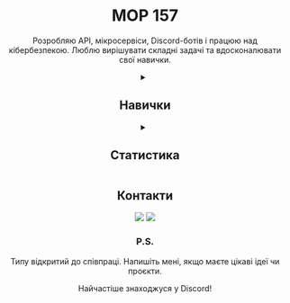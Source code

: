 <div align="center">
<div>
    <h1>MOP 157</h1>
    <p>Розробляю API, мікросервіси, Discord-ботів і працюю над кібербезпекою. Люблю вирішувати складні задачі та вдосконалювати свої навички.</p>
</div>

<details><summary><h2>Навички</h2></summary>
<ul>
    <h3>Мови програмування</h3>
        <img src="https://img.shields.io/badge/javascript-F7DF1E.svg?&style=for-the-badge&logo=javascript&logoColor=black&theme=radical" alt="JavaScript">
        <img src="https://img.shields.io/badge/typescript-007ACC.svg?&style=for-the-badge&logo=typescript&logoColor=white" alt="TypeScript">
        <img src="https://img.shields.io/badge/python-3776AB.svg?&style=for-the-badge&logo=python&logoColor=white" alt="Python">
    <h3>Фреймворки</h3>
        <img src="https://img.shields.io/badge/discord.py-7289DA.svg?&style=for-the-badge&logo=discord&logoColor=white" alt="discord.py">
        <img src="https://img.shields.io/badge/express-000000.svg?&style=for-the-badge&logo=express&logoColor=white" alt="Express">
        <img src="https://img.shields.io/badge/nestjs-E0234E.svg?&style=for-the-badge&logo=nestjs&logoColor=white" alt="Nest.js">
        <img src="https://img.shields.io/badge/discord.js-7289DA.svg?&style=for-the-badge&logo=discord&logoColor=white" alt="discord.js">
    <h3><strong>Технології</strong></h3>
        <img src="https://img.shields.io/badge/websocket-000000.svg?&style=for-the-badge&logo=websocket&logoColor=white" alt="WebSocket">
        <img src="https://img.shields.io/badge/REST-API-009688?style=for-the-badge&logo=rest-api&logoColor=white" alt="REST API">
    <h3>Інструменти</h3>
        <img src="https://img.shields.io/badge/docker-2496ED.svg?&style=for-the-badge&logo=docker&logoColor=white" alt="Docker">
    <h3>Бази даних</h3>
        <img src="https://img.shields.io/badge/mongodb-47A248.svg?&style=for-the-badge&logo=mongodb&logoColor=white" alt="MongoDB">
        <img src="https://img.shields.io/badge/sqlite-003B57.svg?&style=for-the-badge&logo=sqlite&logoColor=white" alt="SQLite">
    <h3>Discord-боти</h3>
        <p>розробка, інтеграція API, модульна структура</p>
    <h3>Кібербезпека</h3>
        <p>аналіз вразливостей, трафіку та мереж</p>
</ul></details>

<details>
<summary><h2>Статистика</h2></summary>
    <img src="https://github-readme-stats.vercel.app/api?username=Mop157&show_icons=true&theme=radical" width="%100" height="200px" alt="Stats" />
    <img src="https://github-readme-stats.vercel.app/api/top-langs/?username=Mop157&layout=compact&theme=radical" width="%100" height="150px" alt="Languages" />
    <img src="https://github-profile-trophy.vercel.app/?username=Mop157&theme=monokai" width="%100" height="150px" alt="Stats" />
</details>

<h2>Контакти</h2>
<div>
    <a href="https://t.me/Mop_157" target="_blank"><img src="https://img.shields.io/badge/telegram-2CA5E0.svg?&style=for-the-badge&logo=telegram&logoColor=white"></a>
    <a href="https://discord.com/users/670163392979271710" target="_blank"><img src="https://img.shields.io/badge/discord%20-7289DA.svg?&style=for-the-badge&logo=discord&logoColor=white"></a>
</div>

<div>
    <h3>P.S.</h3>
    <p>Типу відкритий до співпраці. Напишіть мені, якщо маєте цікаві ідеї чи проєкти.</p>
    <p>Найчастіше знаходжуся у Discord!</p>
</div>
</div>
